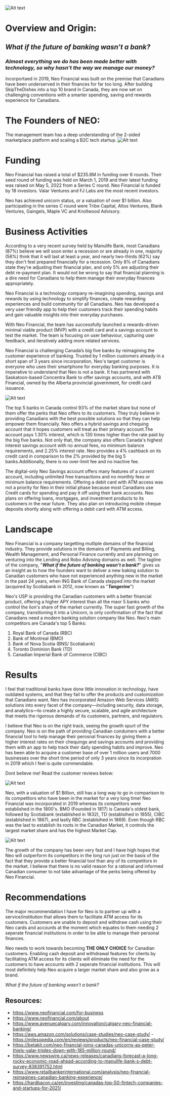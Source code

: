   
![Alt text](neo.JPG) 

# Overview and Origin:

## ***What if the future of banking wasn’t a bank?*** 
### *Almost everything we do has been made better with technology, so why hasn’t the way we manage our money?*

Incorportaed in 2019, Neo Financial was built on the premise that Canadians have been underserved in their finances for far too long. After building SkipTheDishes into a top 10 brand in Canada, they are now set on challenging conventions with a smarter spending, saving and rewards experience for Canadians.

# **The Founders of NEO:**
The management team has a deep understanding of the 2-sided marketplace platform and scaling a B2C tech startup. 
![Alt text](cofounders.JPG)

# Funding
Neo Financial has raised a total of $235.8M in funding over 6 rounds. Their seed round of funding was held on March 1, 2019 and their latest funding was raised on May 5, 2022 from a Series C round. Neo Financial is funded by 18 investors. Valar Ventures and FJ Labs are the most recent investors. 

Neo has achieved unicorn status, or a valuation of over $1 billion. Also participating in the series C round were Tribe Capital, Altos Ventures, Blank Ventures, Gaingels, Maple VC and Knollwood Advisory.

# Business Activities
According to a very recent survey held by Manulife Bank, most Canadians (87%) believe we will soon enter a recession or are already in one, majority (56%) think that it will last at least a year, and nearly two-thirds (62%) say they don't feel prepared financially for a recession. Only 8% of Canadians state they're adjusting their financial plan, and only 5% are adjusting their debt re-payment plan. It would not be wrong to say that financial planning is a dire need for Canadians to help them manage their everyday finances appropriately.

Neo Financial is a technology company re-imagining spending, savings and rewards by using technology to simplify finances, create rewarding experiences and build community for all Canadians.
Neo has developed a very user friendly app to help their customers track their spending habits and gain valuable insights into their everyday purchases. 

With Neo Financial, the team has successfully launched a rewards-driven minimal viable product (MVP) with a credit card and a savings account to test the market. The team is focusing on user behaviour, capturing user feedback, and iteratively adding more related services. 

Neo Financial is challenging Canada’s big five banks by reimagining the customer experience of banking. Trusted by 1 million customers already in a short span of 3 years since incorporation, Neo's target customer is everyone who uses their smartphone for everyday banking purposes. 
It is imperative to understand that Neo is not a bank. It has partnered with Saskatoon-based Concentra Bank to offer savings accounts, and with ATB Financial, owned by the Alberta provincial government, for credit card issuance.

![Alt text](million.JPG)

The top 5 banks in Canada control 93% of the market share but none of them offer the perks that Neo offers to its customers. They truly believe in providing Canadians with the best possible solutions so that they can help empower them financially. Neo offers a hybrid savings and chequing account that it hopes customers will treat as their primary account.The account pays 1.30% interest, which is 130 times higher than the rate paid by the big five banks. Not only that, the company also offers Canada's highest interest savings account with no annual fees, no minimum balance requirements, and 2.25% interest rate. Neo provides a 4% cashback on its credit card in comparison to the 2% provided by the big 5 banks.Additionally, there is no over-limit fee and no inactive fee.

The digital-only Neo Savings account offers many features of a current account, including unlimited free transactions and no monthly fees or minimum balance requirements. Offering a debit card with ATM access was not a priority for Neo in their initial phase because most Canadians use Credit cards for spending and pay it off using their bank accounts. 
Neo plans on offering loans, mortgages, and investment products to its customers in the near future. They also plan on introducing mobile cheque deposits shortly along with offering a debit card with ATM access.

# Landscape

Neo Financial is a company targetting mutliple domains of the financial industry. They provide solutions in the domains of Payments and Billing, Wealth Management, and Personal Finance currently and are planning on venturing into the Lending and Robo Advising domains as well. The tagline of the company, "***What if the future of banking wasn’t a bank?***" gives us an insight as to how the founders want to deliver a new baking solution to Canadian customers who have not experienced anything new in the market in the past 24 years, when ING Bank of Canada stepped into the market (acquired by Scotiabank in 2012, now known as "***Tangerine***")

Neo's USP is providing the Canadian customers with a better financial product, offering a higher APY interest than all the maor 5 banks who control the lion's share of the market currently. The super fast growth of the company, transitioning it into a Unicorn, is only confirmation of the fact that Canadians need a modern banking solution company like Neo. Neo's main competitors are Canada's top 5 Banks:


1. Royal Bank of Canada (RBC)
2. Bank of Montreal (BMO)
3. Bank of Nova Scotia (BNS/ Scotiabank)
4. Toronto Dominion Bank (TD)
5. Canadian Imperial Bank of Commerce (CIBC) 

# Results

I feel that traditional banks have done little innovation in technology, have outdated systems, and that they fail to offer the products and customization that Canadians want. Neo has incorporated Amazon Web Services (AWS) solutions into every facet of the company—including security, data storage, and analytics—to create a highly secure, scalable, and agile architecture that meets the rigorous demands of its customers, partners, and regulators.

I believe that Neo is on the right track, seeing the growth spurt of the company. Neo is on the path of providing Canadian condumers with a better financial tool to help manage their perosnal finances by giving them a higher interest rates on their chequings and savings accounts and providing them with an app to help track their daily spending habits and improve. Neo has been able to acquire a customer base of over 1 million users and 7000 businesses over the short time period of only 3 years since its incorpration in 2019 which I feel is quite commendable. 

Dont believe me! Read the customer reviews below:

![Alt text](Customers.JPG)

Neo, with a valuation of $1 Billion, still has a long way to go in comparison to its competitors who have been in the market for a very long time! Neo Financial was incorporated in 2019 whereas its competitors were established in the 1800's. BMO (Founded in 1817) is Canada's oldest bank, followed by Scotiabank (established in 1832), TD (establsihed in 1855), CIBC (established in 1867), and lastly RBC (establsihed in 1869). Even though RBC was the last to establish its roots in the Canadian Market, it controls the largest market share and has the highest Market Cap.

![Alt text](marketcap.JPG)

The growth of the company has been very fast and I have high hopes that Neo will outperform its competitors in the long run just on the basis of the fact that they provide a better financial tool than any of its competitors in the market. I believe that there is no valid reason for a rational and informed Canadian consumer to not take advantage of the perks being offered by Neo Financial. 

# Recommendations

The major recommendation I have for Neo is to partner up with a service/institution that allows them to facilitate ATM access for its customers. Customers are unable to deposit and withdraw cash using their Neo cards and accounts at the moment which equates to them needing 2 seperate financial institutions in order to be able to manage their personal finances.

Neo needs to work towards becoming **THE ONLY CHOICE** for Canadian customers. Enabling cash deposit and withdrawal features for clients by facilitating ATM access for its clients will eliminate the need for the customers to have accounts with 2 seperate financial institutions. This will most definitely help Neo acquire a larger market share and also grow as a brand. 

*What if the future of banking wasn’t a bank?*

## Resources:
- https://www.neofinancial.com/for-business
- https://www.neofinancial.com/about
- https://www.avenuecalgary.com/innovation/calgary-neo-financial-banking/
- https://aws.amazon.com/solutions/case-studies/neo-case-study/
-https://milesopedia.com/en/reviews/products/neo-financial-case-study/
- https://betakit.com/neo-financial-joins-canadas-unicorns-as-peter-thiels-valar-triples-down-with-185-million-round/
- https://www.newswire.ca/news-releases/canadians-forecast-a-long-rocky-economic-road-ahead-according-to-manulife-bank-s-debt-survey-838391752.html
- https://www.retailbankerinternational.com/analysis/neo-financial-reimagines-canadian-banking-experience/
- https://hardbacon.ca/en/investing/canadas-top-50-fintech-companies-and-startups-for-2021/



